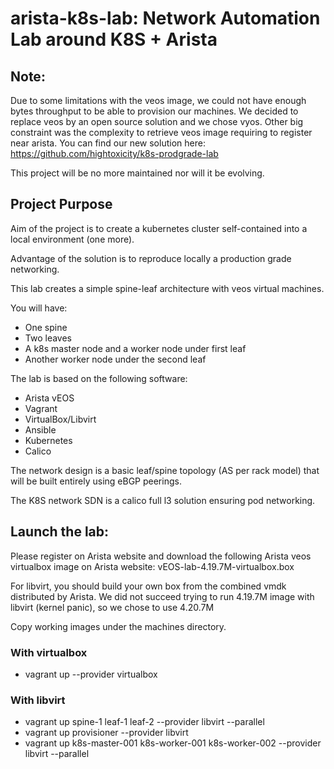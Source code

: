 # arista-k8s-lab: Network Automation Lab around K8S + Arista

## Note:

Due to some limitations with the veos image, we could not have enough bytes throughput to be able to provision our machines.
We decided to replace veos by an open source solution and we chose vyos. Other big constraint was the complexity to retrieve veos image requiring to register near arista. You can find our new solution here: https://github.com/hightoxicity/k8s-prodgrade-lab

This project will be no more maintained nor will it be evolving.

## Project Purpose


Aim of the project is to create a kubernetes cluster self-contained into a local environment (one more).

Advantage of the solution is to reproduce locally a production grade networking.

This lab creates a simple spine-leaf architecture with veos virtual machines.

You will have:
* One spine
* Two leaves
* A k8s master node and a worker node under first leaf
* Another worker node under the second leaf

The lab is based on the following software:
* Arista vEOS
* Vagrant
* VirtualBox/Libvirt
* Ansible
* Kubernetes
* Calico

The network design is a basic leaf/spine topology (AS per rack model) that will be built entirely using eBGP peerings.

The K8S network SDN is a calico full l3 solution ensuring pod networking.

## Launch the lab:

Please register on Arista website and download the following Arista veos virtualbox image on Arista website: vEOS-lab-4.19.7M-virtualbox.box

For libvirt, you should build your own box from the combined vmdk distributed by Arista. We did not succeed trying to run 4.19.7M image with libvirt (kernel panic), so we chose to use 4.20.7M

Copy working images under the machines directory.

### With virtualbox

* vagrant up --provider virtualbox

### With libvirt

* vagrant up spine-1 leaf-1 leaf-2 --provider libvirt --parallel
* vagrant up provisioner --provider libvirt
* vagrant up k8s-master-001 k8s-worker-001 k8s-worker-002 --provider libvirt --parallel
